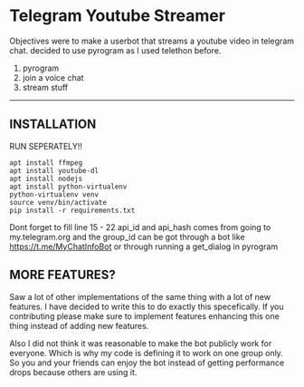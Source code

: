 # Telegram Youtube Streamer

Objectives were to make a userbot that streams a youtube video in telegram chat. decided to use pyrogram as I used telethon before.

1. pyrogram
2. join a voice chat
3. stream stuff

---

## INSTALLATION

RUN SEPERATELY!!

```
apt install ffmpeg
apt install youtube-dl
apt install nodejs
apt install python-virtualenv
python-virtualenv venv
source venv/bin/activate
pip install -r requirements.txt
```

Dont forget to fill line 15 - 22
api_id and api_hash comes from going to my.telegram.org
and the group_id can be got through a bot like https://t.me/MyChatInfoBot
or through running a get_dialog in pyrogram

## MORE FEATURES?

Saw a lot of other implementations of the same thing with a lot of new features. I have decided to write this to do exactly this specefically. If you contributing please make sure to implement features enhancing this one thing instead of adding new features.

Also I did not think it was reasonable to make the bot publicly work for everyone. Which is why my code is defining it to work on one group only. So you and your friends can enjoy the bot instead of getting performance drops because others are using it.
